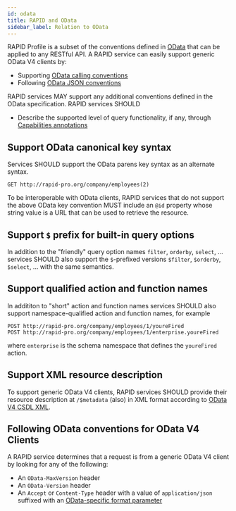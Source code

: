 ```yaml
---
id: odata
title: RAPID and OData
sidebar_label: Relation to OData
---
```


RAPID Profile is a subset of the conventions defined in [OData](https://docs.oasis-open.org/odata/odata/v4.01/odata-v4.01-part1-protocol.html) that can be applied to any RESTful API. 
A RAPID service can easily support generic OData V4 clients by:

-   Supporting [OData calling conventions](https://docs.oasis-open.org/odata/odata/v4.01/os/part2-url-conventions/odata-v4.01-os-part2-url-conventions.html)
-   Following [OData JSON conventions](https://docs.oasis-open.org/odata/odata-json-format/v4.01/odata-json-format-v4.01.html)

RAPID services MAY support any additional conventions defined in the OData specification.
RAPID services SHOULD

-   Describe the supported level of query functionality, if any, through [Capabilities annotations](https://github.com/oasis-tcs/odata-vocabularies/blob/master/vocabularies/Org.OData.Capabilities.V1.md)

## Support OData canonical key syntax

Services SHOULD support the OData parens key syntax as an alternate syntax.

```
GET http://rapid-pro.org/company/employees(2)
```

To be interoperable with OData clients, 
RAPID services that do not support the above OData key convention MUST include an `@id` property whose string value is a URL that can be used to retrieve the resource.

## Support `$` prefix for built-in query options

In addition to the "friendly" query option names `filter`, `orderby`, `select`, ... services SHOULD also support the `$`-prefixed versions `$filter`, `$orderby`, `$select`, ... with the same semantics.

## Support qualified action and function names

In addititon to  "short" action and function names services SHOULD also support namespace-qualified action and function names, for example
```
POST http://rapid-pro.org/company/employees/1/youreFired
POST http://rapid-pro.org/company/employees/1/enterprise.youreFired
```
where `enterprise` is the schema namespace that defines the `youreFired` action.

## Support XML resource description

To support generic OData V4 clients, RAPID services SHOULD provide their resource description at `/$metadata` (also) in XML format according to [OData V4 CSDL XML](https://docs.oasis-open.org/odata/odata-csdl-xml/v4.01/odata-csdl-xml-v4.01.html).

## Following OData conventions for OData V4 Clients

A RAPID service determines that a request is from a generic OData V4 client by looking for any of the following:

-   An `OData-MaxVersion` header
-   An `OData-Version` header
-   An `Accept` or `Content-Type` header with a value of `application/json` suffixed with an [OData-specific format parameter](https://docs.oasis-open.org/odata/odata-json-format/v4.01/odata-json-format-v4.01.html#sec_RequestingtheJSONFormat)
